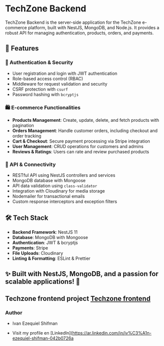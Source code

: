 # TechZone Backend

TechZone Backend is the server-side application for the TechZone e-commerce platform, built with NestJS, MongoDB, and Node.js. It provides a robust API for managing authentication, products, orders, and payments.

## 🚀 Features

### 🔑 Authentication & Security

- User registration and login with JWT authentication
- Role-based access control (RBAC)
- Middleware for request validation and security
- CSRF protection with `csurf`
- Password hashing with `bcryptjs`

### 🛍️ E-commerce Functionalities

- **Products Management**: Create, update, delete, and fetch products with pagination
- **Orders Management**: Handle customer orders, including checkout and order tracking
- **Cart & Checkout**: Secure payment processing via Stripe integration
- **User Management**: CRUD operations for customers and admins
- **Reviews & Ratings**: Users can rate and review purchased products

### 📡 API & Connectivity

- RESTful API using NestJS controllers and services
- MongoDB database with Mongoose
- API data validation using `class-validator`
- Integration with Cloudinary for media storage
- Nodemailer for transactional emails
- Custom response interceptors and exception filters

## 🛠️ Tech Stack

- **Backend Framework**: NestJS 11
- **Database**: MongoDB with Mongoose
- **Authentication**: JWT & bcryptjs
- **Payments**: Stripe
- **File Uploads**: Cloudinary
- **Linting & Formatting**: ESLint & Prettier

## ✨ Built with NestJS, MongoDB, and a passion for scalable applications! 🚀

## Techzone frontend project [Techzone frontend](https://github.com/ivanshifman/techzone-frontend)

### Author

- Ivan Ezequiel Shifman

- Visit my profile en [LinkedIn](https://ar.linkedin.com/in/iv%C3%A1n-ezequiel-shifman-042b0726a
